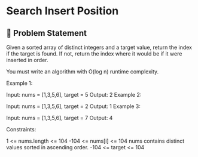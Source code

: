 # Search Insert Position

## 🎯 Problem Statement

Given a sorted array of distinct integers and a target value, return the index if the target is found. If not, return the index where it would be if it were inserted in order.

You must write an algorithm with O(log n) runtime complexity.

 

Example 1:

Input: nums = [1,3,5,6], target = 5
Output: 2
Example 2:

Input: nums = [1,3,5,6], target = 2
Output: 1
Example 3:

Input: nums = [1,3,5,6], target = 7
Output: 4
 

Constraints:

1 <= nums.length <= 104
-104 <= nums[i] <= 104
nums contains distinct values sorted in ascending order.
-104 <= target <= 104